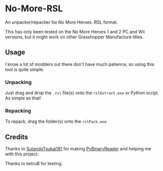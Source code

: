 # No-More-RSL
An unpacker/repacker for No More Heroes .RSL format.

This has only been tested on the No More Heroes 1 and 2 PC and Wii versions, but it might work on other Grasshopper Manufacture titles.


## Usage
I know a lot of modders out there don't have much patience, so using this tool is quite simple.

### Unpacking
Just drag and drop the `.rsl` file(s) onto the `rslExtract.exe` or Python script. As simple as that!


### Repacking
To repack, drag the folder(s) onto the `rslPack.exe`.

## Credits
Thanks to [SutandoTsukai181](https://github.com/SutandoTsukai181) for making [PyBinaryReader](https://github.com/SutandoTsukai181/PyBinaryReader) and helping me with this project.

Thanks to ketruB for testing.
